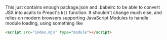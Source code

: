 This just contains enough package.json and .babelrc to be able to convert JSX into acalls to Preact's `h()` function. It shouldn't change much else, and relies on modern browsers supporting JavaScript Modules to handle module loading, using something like

```html
<script src="index.mjs" type="module"></script>
```
